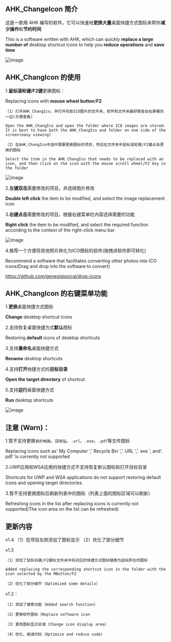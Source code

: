 ## AHK_ChangeIcon 简介

这是一款用 AHK 编写的软件，它可以快速地**更换大量**桌面快捷方式图标来帮你**减少操作**和**节约时间**

This is a software written with AHK, which can quickly **replace a large number of** desktop shortcut icons to help you **reduce operations** and **save time**


![image](https://github.com/iKineticate/AHK_ChangeIcon/blob/main/Introduction/AHK_ChangIcon.png)

## AHK_ChangIcon 的使用
1.**鼠标滚轮键/F2键**更换图标：

Replacing icons with **mouse wheel button**/**F2**

    （1）打开AHK_ChangIco，并打开存放ICO图片的文件夹，软件和文件夹最好都各自在屏幕的一边(方便查看)

    Open the AHK_ChangIco and open the folder where ICO images are stored. It is best to have both the AHK_ChangIco and folder on one side of the screen(easy viewing)

    （2）在AHK_ChangIco中选中需要更换图标的项目，然后在文件夹中鼠标滚轮键/F2键点击更换的图标

    Select the item in the AHK_ChangIco that needs to be replaced with an icon, and then click on the icon with the mouse scroll wheel/F2 key in the folder

![image](https://github.com/iKineticate/AHK_ChangeIcon/blob/main/Introduction/MButtom&F2.gif)


2.**左键双击**需要修改的项目，并选择图片修改

**Double left click** the item to be modified, and select the image replacement icon

3.**右键点击**需要修改的项目，根据右键菜单栏内容选择需要的功能

**Right click** the item to be modified, and select the required function according to the context of the right-click menu bar

![image](https://github.com/iKineticate/AHK_ChangeIcon/blob/main/Introduction/LButtom&Menu.gif)

4.推荐一个方便将其他照片转化为ICO图标的软件(拖拽进软件即可转化)

Recommend a software that facilitates converting other photos into ICO icons(Drag and drop into the software to convert)

https://github.com/genesistoxical/drop-icons

## AHK_ChangIcon 的右键菜单功能

1.**更换**桌面快捷方式图标

**Change** desktop shortcut icons

2.支持恢复桌面快捷方式**默认**图标

Restoring **default** icons of desktop shortcuts

3.支持**重命名**桌面快捷方式

**Rename** desktop shortcuts

4.支持**打开**快捷方式的**目标目录**

**Open the target directory** of shortcut

5.支持**运行**桌面快捷方式

**Run** desktop shortcuts


![image](https://github.com/iKineticate/AHK_ChangeIcon/blob/main/Introduction/Menu.png)

## 注意 (Warn)：

1.暂不支持更换`我的电脑`、`回收站`、`.url`、`.exe`、`.pdf`等文件图标

Replacing icons such as' My Computer ',' Recycle Bin ','. URL ','. exe ', and'. pdf 'is currently not supported

2.UWP应用和WSA应用的快捷方式不支持恢复默认图标和打开目标目录

Shortcuts for UWP and WSA applications do not support restoring default icons and opening target directories

3.暂不支持更换图标后刷新列表中的图标（列表上面的图标区域可以刷新）

Refreshing icons in the list after replacing icons is currently not supported(The icon area on the list can be refreshed)

## 更新内容
v1.4
    （1）在项目左侧添加了图标显示
    （2）优化了部分细节

v1.3

    （1）添加了鼠标右键/F2键在文件夹中将对应的快捷方式图标替换为鼠标所在的图标

    Added replacing the corresponding shortcut icon in the folder with the icon selected by the MButton/F2

    （2）优化了部分细节（Optimized some details）
    
v1.2：

    （1）添加了搜索功能（Added search function）

    （2）更换软件图标（Replace software icon

    （3）更改图标显示区域（Change icon display area）

    （4）优化、缩减代码（Optimize and reduce code）
